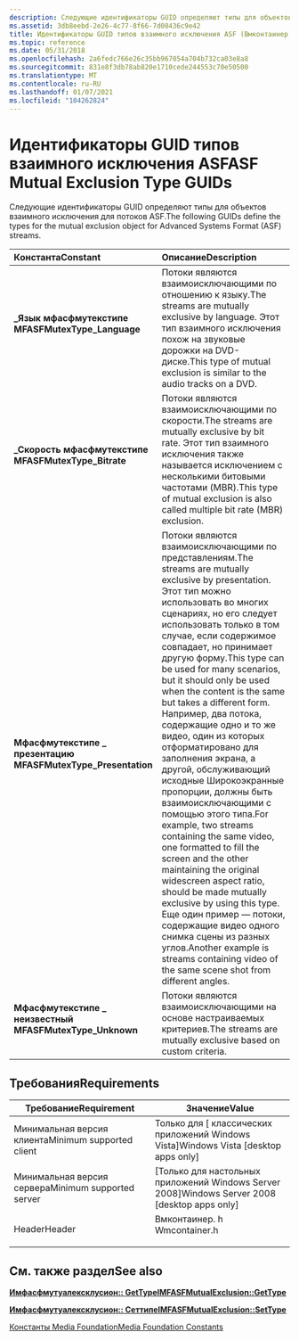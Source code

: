 ```yaml
---
description: Следующие идентификаторы GUID определяют типы для объектов взаимного исключения для потоков ASF.
ms.assetid: 3db8eebd-2e26-4c77-8f66-7d08436c9e42
title: Идентификаторы GUID типов взаимного исключения ASF (Вмконтаинер. h)
ms.topic: reference
ms.date: 05/31/2018
ms.openlocfilehash: 2a6fedc766e26c35bb967054a704b732ca03e8a8
ms.sourcegitcommit: 831e8f3db78ab820e1710cede244553c70e50500
ms.translationtype: MT
ms.contentlocale: ru-RU
ms.lasthandoff: 01/07/2021
ms.locfileid: "104262824"
---
```

# <a name="asf-mutual-exclusion-type-guids"></a><span data-ttu-id="8602f-103">Идентификаторы GUID типов взаимного исключения ASF</span><span class="sxs-lookup"><span data-stu-id="8602f-103">ASF Mutual Exclusion Type GUIDs</span></span>

<span data-ttu-id="8602f-104">Следующие идентификаторы GUID определяют типы для объектов взаимного исключения для потоков ASF.</span><span class="sxs-lookup"><span data-stu-id="8602f-104">The following GUIDs define the types for the mutual exclusion object for Advanced Systems Format (ASF) streams.</span></span>



| <span data-ttu-id="8602f-105">Константа</span><span class="sxs-lookup"><span data-stu-id="8602f-105">Constant</span></span>                                                                                                                                                                                                                                              | <span data-ttu-id="8602f-106">Описание</span><span class="sxs-lookup"><span data-stu-id="8602f-106">Description</span></span>                                                                                                                                                                                                                                                                                                                                                                                                                                                                                       |
|:------------------------------------------------------------------------------------------------------------------------------------------------------------------------------------------------------------------------------------------------------|:--------------------------------------------------------------------------------------------------------------------------------------------------------------------------------------------------------------------------------------------------------------------------------------------------------------------------------------------------------------------------------------------------------------------------------------------------------------------------------------------------|
| <span id="MFASFMutexType_Language"></span><span id="mfasfmutextype_language"></span><span id="MFASFMUTEXTYPE_LANGUAGE"></span><dl> <span data-ttu-id="8602f-107"><dt>**\_Язык мфасфмутекстипе**</dt></span><span class="sxs-lookup"><span data-stu-id="8602f-107"><dt>**MFASFMutexType\_Language**</dt></span></span> </dl>                 | <span data-ttu-id="8602f-108">Потоки являются взаимоисключающими по отношению к языку.</span><span class="sxs-lookup"><span data-stu-id="8602f-108">The streams are mutually exclusive by language.</span></span> <span data-ttu-id="8602f-109">Этот тип взаимного исключения похож на звуковые дорожки на DVD-диске.</span><span class="sxs-lookup"><span data-stu-id="8602f-109">This type of mutual exclusion is similar to the audio tracks on a DVD.</span></span><br/>                                                                                                                                                                                                                                                                                                                                                                 |
| <span id="MFASFMutexType_Bitrate"></span><span id="mfasfmutextype_bitrate"></span><span id="MFASFMUTEXTYPE_BITRATE"></span><dl> <span data-ttu-id="8602f-110"><dt>**\_Скорость мфасфмутекстипе**</dt></span><span class="sxs-lookup"><span data-stu-id="8602f-110"><dt>**MFASFMutexType\_Bitrate**</dt></span></span> </dl>                     | <span data-ttu-id="8602f-111">Потоки являются взаимоисключающими по скорости.</span><span class="sxs-lookup"><span data-stu-id="8602f-111">The streams are mutually exclusive by bit rate.</span></span> <span data-ttu-id="8602f-112">Этот тип взаимного исключения также называется исключением с несколькими битовыми частотами (MBR).</span><span class="sxs-lookup"><span data-stu-id="8602f-112">This type of mutual exclusion is also called multiple bit rate (MBR) exclusion.</span></span><br/>                                                                                                                                                                                                                                                                                                                                                        |
| <span id="MFASFMutexType_Presentation"></span><span id="mfasfmutextype_presentation"></span><span id="MFASFMUTEXTYPE_PRESENTATION"></span><dl> <span data-ttu-id="8602f-113"><dt>**Мфасфмутекстипе \_ презентацию**</dt></span><span class="sxs-lookup"><span data-stu-id="8602f-113"><dt>**MFASFMutexType\_Presentation**</dt></span></span> </dl> | <span data-ttu-id="8602f-114">Потоки являются взаимоисключающими по представлениям.</span><span class="sxs-lookup"><span data-stu-id="8602f-114">The streams are mutually exclusive by presentation.</span></span> <span data-ttu-id="8602f-115">Этот тип можно использовать во многих сценариях, но его следует использовать только в том случае, если содержимое совпадает, но принимает другую форму.</span><span class="sxs-lookup"><span data-stu-id="8602f-115">This type can be used for many scenarios, but it should only be used when the content is the same but takes a different form.</span></span> <span data-ttu-id="8602f-116">Например, два потока, содержащие одно и то же видео, один из которых отформатировано для заполнения экрана, а другой, обслуживающий исходные Широкоэкранные пропорции, должны быть взаимоисключающими с помощью этого типа.</span><span class="sxs-lookup"><span data-stu-id="8602f-116">For example, two streams containing the same video, one formatted to fill the screen and the other maintaining the original widescreen aspect ratio, should be made mutually exclusive by using this type.</span></span> <span data-ttu-id="8602f-117">Еще один пример — потоки, содержащие видео одного снимка сцены из разных углов.</span><span class="sxs-lookup"><span data-stu-id="8602f-117">Another example is streams containing video of the same scene shot from different angles.</span></span><br/> |
| <span id="MFASFMutexType_Unknown"></span><span id="mfasfmutextype_unknown"></span><span id="MFASFMUTEXTYPE_UNKNOWN"></span><dl> <span data-ttu-id="8602f-118"><dt>**Мфасфмутекстипе \_ неизвестный**</dt></span><span class="sxs-lookup"><span data-stu-id="8602f-118"><dt>**MFASFMutexType\_Unknown**</dt></span></span> </dl>                     | <span data-ttu-id="8602f-119">Потоки являются взаимоисключающими на основе настраиваемых критериев.</span><span class="sxs-lookup"><span data-stu-id="8602f-119">The streams are mutually exclusive based on custom criteria.</span></span><br/>                                                                                                                                                                                                                                                                                                                                                                                                                           |



## <a name="requirements"></a><span data-ttu-id="8602f-120">Требования</span><span class="sxs-lookup"><span data-stu-id="8602f-120">Requirements</span></span>



| <span data-ttu-id="8602f-121">Требование</span><span class="sxs-lookup"><span data-stu-id="8602f-121">Requirement</span></span> | <span data-ttu-id="8602f-122">Значение</span><span class="sxs-lookup"><span data-stu-id="8602f-122">Value</span></span> |
|-------------------------------------|------------------------------------------------------------------------------------------|
| <span data-ttu-id="8602f-123">Минимальная версия клиента</span><span class="sxs-lookup"><span data-stu-id="8602f-123">Minimum supported client</span></span><br/> | <span data-ttu-id="8602f-124">Только для \[ классических приложений Windows Vista\]</span><span class="sxs-lookup"><span data-stu-id="8602f-124">Windows Vista \[desktop apps only\]</span></span><br/>                                           |
| <span data-ttu-id="8602f-125">Минимальная версия сервера</span><span class="sxs-lookup"><span data-stu-id="8602f-125">Minimum supported server</span></span><br/> | <span data-ttu-id="8602f-126">\[Только для настольных приложений Windows Server 2008\]</span><span class="sxs-lookup"><span data-stu-id="8602f-126">Windows Server 2008 \[desktop apps only\]</span></span><br/>                                     |
| <span data-ttu-id="8602f-127">Header</span><span class="sxs-lookup"><span data-stu-id="8602f-127">Header</span></span><br/>                   | <dl> <span data-ttu-id="8602f-128"><dt>Вмконтаинер. h</dt></span><span class="sxs-lookup"><span data-stu-id="8602f-128"><dt>Wmcontainer.h</dt></span></span> </dl> |



## <a name="see-also"></a><span data-ttu-id="8602f-129">См. также раздел</span><span class="sxs-lookup"><span data-stu-id="8602f-129">See also</span></span>

<dl> <dt>

[<span data-ttu-id="8602f-130">**Имфасфмутуалексклусион:: GetType**</span><span class="sxs-lookup"><span data-stu-id="8602f-130">**IMFASFMutualExclusion::GetType**</span></span>](/windows/desktop/api/wmcontainer/nf-wmcontainer-imfasfmutualexclusion-gettype)
</dt> <dt>

[<span data-ttu-id="8602f-131">**Имфасфмутуалексклусион:: Сеттипе**</span><span class="sxs-lookup"><span data-stu-id="8602f-131">**IMFASFMutualExclusion::SetType**</span></span>](/windows/desktop/api/wmcontainer/nf-wmcontainer-imfasfmutualexclusion-settype)
</dt> <dt>

[<span data-ttu-id="8602f-132">Константы Media Foundation</span><span class="sxs-lookup"><span data-stu-id="8602f-132">Media Foundation Constants</span></span>](media-foundation-constants.md)
</dt> </dl>

 

 




